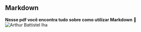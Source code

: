 
## Markdown
**Nesse pdf você encontra tudo sobre como utilizar Markdown** 🤙
![Arthur Battistel Iha](https://user-images.githubusercontent.com/73798535/119729622-41299180-be4b-11eb-8bd6-f3a2567a203d.png)
 
